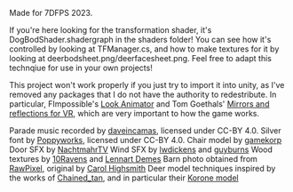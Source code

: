 Made for 7DFPS 2023.

If you're here looking for the transformation shader, it's DogBodShader.shadergraph in the shaders folder! You can see how it's controlled by looking at TFManager.cs, and how to make textures for it by looking at deerbodsheet.png/deerfacesheet.png. Feel free to adapt this technqiue for use in your own projects!

This project won't work properly if you just try to import it into unity, as I've removed any packages that I do not have the authority to redestribute. In particular, FImpossible's [Look Animator](https://assetstore.unity.com/packages/tools/animation/look-animator-122249) and Tom Goethals' [Mirrors and reflections for VR](https://assetstore.unity.com/packages/vfx/shaders/fullscreen-camera-effects/mirrors-and-reflections-for-vr-212493), which are very important to how the game works.

Parade music recorded by [daveincamas](https://freesound.org/people/daveincamas/sounds/26269/), licensed under CC-BY 4.0.
Silver font by [Poppyworks](https://poppyworks.itch.io/silver), licensed under CC-BY 4.0.
Chair model by [gamekorp](https://opengameart.org/content/office-desk-and-chair-set)
Door SFX by [NachtmahrTV](https://freesound.org/people/NachtmahrTV/sounds/553250/)
Wind SFX by [lwdickens](https://freesound.org/people/lwdickens/sounds/529094/) and [guyburns](https://freesound.org/people/guyburns/sounds/473815/)
Wood textures by [10Ravens](https://www.deviantart.com/10ravens/art/Seamless-wood-planks-texture-196937389) and [Lennart Demes](https://ambientcg.com/view?id=Wood051)
Barn photo obtained from [RawPixel](https://www.rawpixel.com/image/582772), original by [Carol Highsmith](https://www.loc.gov/item/2017686948/)
Deer model techniques inspired by the works of [Chained_tan](https://sketchfab.com/ch_fren), and in particular their [Korone model](https://sketchfab.com/3d-models/inugami-korone-hololive-8b89fc7bb19c449baceb403a2995fd78)
